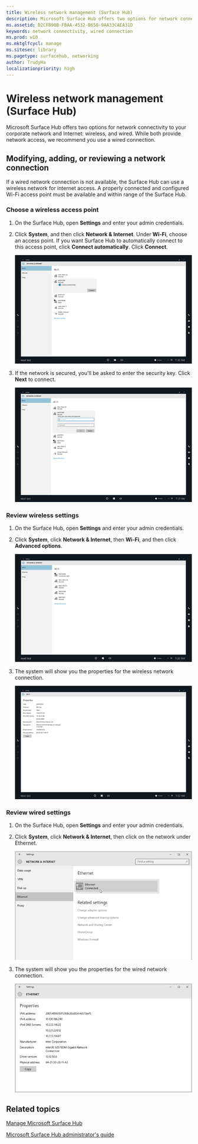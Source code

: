 ```yaml
---
title: Wireless network management (Surface Hub)
description: Microsoft Surface Hub offers two options for network connectivity to your corporate network and Internet wireless, and wired. While both provide network access, we recommend you use a wired connection.
ms.assetid: D2CFB90B-FBAA-4532-B658-9AA33CAEA31D
keywords: network connectivity, wired connection
ms.prod: w10
ms.mktglfcycl: manage
ms.sitesec: library
ms.pagetype: surfacehub, networking
author: TrudyHa
localizationpriority: high
---
```


# Wireless network management (Surface Hub)


Microsoft Surface Hub offers two options for network connectivity to your corporate network and Internet: wireless, and wired. While both provide network access, we recommend you use a wired connection.

## Modifying, adding, or reviewing a network connection


If a wired network connection is not available, the Surface Hub can use a wireless network for internet access. A properly connected and configured Wi-Fi access point must be available and within range of the Surface Hub.

### Choose a wireless access point

1.  On the Surface Hub, open **Settings** and enter your admin credentials.
2.  Click **System**, and then click **Network & Internet**. Under **Wi-Fi**, choose an access point. If you want Surface Hub to automatically connect to this access point, click **Connect automatically**. Click **Connect**.

    ![Image showing Wi-Fi settings, Network & Internet page.](images/networkmgtwireless-01.png)

3.  If the network is secured, you'll be asked to enter the security key. Click **Next** to connect.

    ![Image showing security key and password prompts for connecting to secured Wi-Fi.](images/networkmgtwireless-02.png)

### Review wireless settings

1.  On the Surface Hub, open **Settings** and enter your admin credentials.
2.  Click **System**, click **Network & Internet**, then **Wi-Fi**, and then click **Advanced options**.

    ![Image showing where to find Advanced options for Network & Internect, Wi-Fi settings.](images/networkmgtwireless-03.png)

3.  The system will show you the properties for the wireless network connection.

    ![Image showing properties for connected Wi-Fi.](images/networkmgtwireless-04.png)

### Review wired settings

1.  On the Surface Hub, open **Settings** and enter your admin credentials.
2.  Click **System**, click **Network & Internet**, then click on the network under Ethernet.

    ![Image showing Network & Internet, Ethernet settings page.](images/networkmgtwired-01.png)

3.  The system will show you the properties for the wired network connection.

    ![Image showing properties for ethernet connection.](images/networkmgtwired-02.png)

## Related topics


[Manage Microsoft Surface Hub](manage-surface-hub.md)

[Microsoft Surface Hub administrator's guide](surface-hub-administrators-guide.md)

 

 





